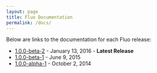 ```yaml
---
layout: page
title: Fluo Documentation
permalink: /docs/
---
```


Below are links to the documentation for each Fluo release:

* [1.0.0-beta-2][b2] - January 13, 2016 - **Latest Release**
* [1.0.0-beta-1][b1] - June 9, 2015
* [1.0.0-alpha-1][a1] - October 2, 2014

[b2]: /docs/1.0.0-beta-2/
[b1]: /docs/1.0.0-beta-1/
[a1]: /docs/1.0.0-alpha-1/
